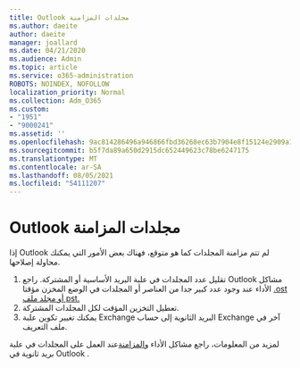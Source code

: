 ```yaml
---
title: Outlook مجلدات المزامنة
ms.author: daeite
author: daeite
manager: joallard
ms.date: 04/21/2020
ms.audience: Admin
ms.topic: article
ms.service: o365-administration
ROBOTS: NOINDEX, NOFOLLOW
localization_priority: Normal
ms.collection: Adm_O365
ms.custom:
- "1951"
- "9000241"
ms.assetid: ''
ms.openlocfilehash: 9ac814286496a946866fbd36268ec63b7904e8f15124e2909a134805fc615a7a
ms.sourcegitcommit: b5f7da89a650d2915dc652449623c78be6247175
ms.translationtype: MT
ms.contentlocale: ar-SA
ms.lasthandoff: 08/05/2021
ms.locfileid: "54111207"
---
```

# <a name="outlook-not-synching-folders"></a>Outlook مجلدات المزامنة

إذا Outlook لم تتم مزامنة المجلدات كما هو متوقع، فهناك بعض الأمور التي يمكنك محاولة إصلاحها.

1. تقليل عدد المجلدات في علبة البريد الأساسية أو المشتركة. راجع Outlook مشاكل الأداء عند وجود عدد كبير جدا من العناصر أو المجلدات في الوضع المخزن مؤقتا [.ost أو مجلد ملف pst.](https://support.microsoft.com/help/2768656)
2. تعطيل التخزين المؤقت لكل المجلدات المشتركة.
3. يمكنك تغيير تكوين علبة Exchange البريد الثانوية إلى حساب Exchange آخر في ملف التعريف.

لمزيد من المعلومات، راجع مشاكل الأداء [والمزامنة](https://support.microsoft.com/help/3115602)عند العمل على المجلدات في علبة بريد ثانوية في Outlook .
